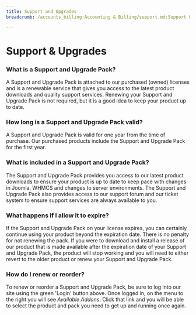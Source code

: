 ```yaml
---
title: Support and Upgrades
breadcrumb: /accounts_billing:Accounting & Billing/support.md:Support & Upgrades/

---
```


Support & Upgrades
==================

### What is a Support and Upgrade Pack?

A Support and Upgrade Pack is attached to our purchased (owned) licenses and is a renewable service that gives you access to the latest product downloads and quality support services.  Renewing your Support and Upgrade Pack is not required, but it is a good idea to keep your product up to date.

### How long is a Support and Upgrade Pack valid?

A Support and Upgrade Pack is valid for one year from the time of purchase.  Our purchased products include the Support and Upgrade Pack for the first year.

### What is included in a Support and Upgrade Pack?

The Support and Upgrade Pack provides you access to our latest product downloads to ensure your product is up to date to keep pace with changes in Joomla, WHMCS and changes to server environments.  The Support and Upgrade Pack also provides access to our support forum and our ticket system to ensure support services are always available to you.

### What happens if I allow it to expire?

If the Support and Upgrade Pack on your license expires, you can certainly continue using your product beyond the expiration date.  There is no penalty for not renewing the pack.  If you were to download and install a release of our product that is made available after the expiration date of your Support and Upgrade Pack, the product will stop working and you will need to either revert to the older product or renew your Support and Upgrade Pack.

### How do I renew or reorder?

To renew or reorder a Support and Upgrade Pack, be sure to log into our site using the green 'Login' button above.  Once logged in, on the menu to the right you will see *Available Addons*.  Click that link and you will be able to select the product and pack you need to get up and running once again.